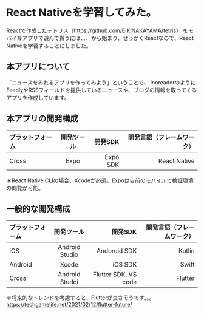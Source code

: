 # React Nativeを学習してみた。

Reactで作成したテトリス（https://github.com/EIKINAKAYAMA/tetris）
をモバイルアプリで遊んで貰うには、、、から始まり、せっかくReactなので、React Nativeを学習することにしました。

## 本アプリについて

「ニュースをみれるアプリを作ってみよう」ということで、
InoreaderのようにFeedlyやRSSフィールドを提供しているニュースや、ブログの情報を取ってくるアプリを作成しています。

## 本アプリの開発構成
|プラットフォーム|開発ツール|開発SDK|開発言語（フレームワーク）|
|:--|:--:|--:|--:|
|Cross|Expo|Expo SDK|React Native|

＊React Native CLIの場合、Xcodeが必須。Expoは自前のモバイルで検証環境の閲覧が可能。

## 一般的な開発構成
|プラットフォーム|開発ツール|開発SDK|開発言語（フレームワーク）|
|:--|:--:|--:|--:|
|iOS|Android Studio|Andoroid SDK|Kotlin|
|Android|Xcode|iOS SDK|Swift|
|Cross|Android Studoi|Flutter SDK, VS code|Flutter|

＊将来的なトレンドを考慮すると、Flutterが良さそうです。。。
https://techgamelife.net/2021/02/12/flutter-future/
